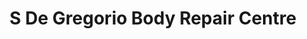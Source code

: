 ---
title: "S De Gregorio Body Repair Centre"
url: /bridgwater/s-de-gregorio-body-repair-centre/
shop: car repair
---